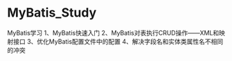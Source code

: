 # MyBatis_Study

MyBatis学习
1、MyBatis快速入门
2、MyBatis对表执行CRUD操作——XML和映射接口
3、优化MyBatis配置文件中的配置
4、解决字段名和实体类属性名不相同的冲突
